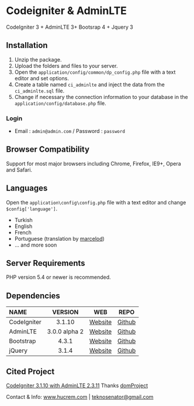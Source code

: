 # Codeigniter & AdminLTE
CodeIgniter 3 + AdminLTE 3+ Bootsrap 4 + Jquery 3
## Installation
1. Unzip the package.
2. Upload the folders and files to your server.
3. Open the `application/config/common/dp_config.php` file with a text editor and set options.
4. Create a table named `ci_adminlte` and inject the data from the `ci_adminlte.sql` file.
5. Change if necessary the connection information to your database in the `application/config/database.php` file.
### Login
 * Email : `admin@admin.com` / Password : `password`
## Browser Compatibility
Support for most major browsers including Chrome, Firefox, IE9+, Opera and Safari.
## Languages
Open the `application\config\config.php` file with a text editor and change `$config['language']`.
  * Turkish
  * English
  * French
  * Portuguese (translation by [marcelod](https://github.com/marcelod))
  * ... and more soon
## Server Requirements
PHP version 5.4 or newer is recommended.
## Dependencies
| NAME | VERSION | WEB | REPO |
| :--- | :---: | :---: | :---: |
| CodeIgniter | 3.1.10 | [Website](https://codeigniter.com) | [Github](https://github.com/bcit-ci/CodeIgniter/)
| AdminLTE | 3.0.0 alpha 2 | [Website](https://adminlte.io) | [Github](https://github.com/riverocdavidb/admin-lte)
| Bootstrap | 4.3.1 | [Website](https://getbootstrap.com) | [Github](https://github.com/twbs/bootstrap)
| jQuery | 3.1.4 | [Website](http://jquery.com) | [Github](https://github.com/jquery/jquery)

## Cited Project
[CodeIgniter 3.1.10 with AdminLTE 2.3.11](https://github.com/domProjects/CI-AdminLTE) 
Thanks [domProject](https://github.com/domProjects) 

Contact & Info: www.hucrem.com | teknosenator@gmail.com
